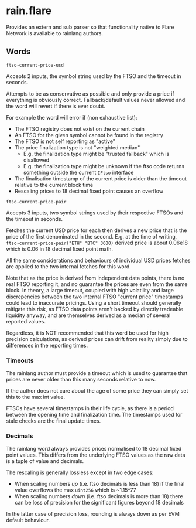 # rain.flare

Provides an extern and sub parser so that functionality native to Flare Network
is available to rainlang authors.

## Words

`ftso-current-price-usd`

Accepts 2 inputs, the symbol string used by the FTSO and the timeout in seconds.

Attempts to be as conservative as possible and only provide a price if everything
is obviously correct. Fallback/default values never allowed and the word will
revert if there is ever doubt.

For example the word will error if (non exhaustive list):

- The FTSO registry does not exist on the current chain
- An FTSO for the given symbol cannot be found in the registry
- The FTSO is not self reporting as "active"
- The price finalization type is not "weighted median"
  - E.g. the finalization type might be "trusted fallback" which is disallowed
  - E.g. the finalization type might be unknown if the ftso code returns
    something outside the current `IFtso` interface
- The finalisation timestamp of the current price is older than the timeout
  relative to the current block time
- Rescaling prices to 18 decimal fixed point causes an overflow

`ftso-current-price-pair`

Accepts 3 inputs, two symbol strings used by their respective FTSOs and the
timeout in seconds.

Fetches the current USD price for each then derives a new price that is the
price of the first denominated in the second. E.g. at the time of writing,
`ftso-current-price-pair("ETH" "BTC" 3600)` derived price is about 0.06e18 which
is 0.06 in 18 decimal fixed point math.

All the same considerations and behaviours of individual USD prices fetches are
applied to the two internal fetches for this word.

Note that as the price is derived from independent data points, there is no
real FTSO reporting it, and no guarantee the prices are even from the same block.
In theory, a large timeout, coupled with high volatility and large discrepencies
between the two internal FTSO "current price" timestamps could lead to inaccurate
pricings. Using a short timeout should generally mitigate this risk, as FTSO data
points aren't backed by directly tradeable liquidity anyway, and are themselves
derived as a median of several reported values.

Regardless, it is NOT recommended that this word be used for high precision
calculations, as derived prices can drift from reality simply due to differences
in the reporting times.

### Timeouts

The rainlang author must provide a timeout which is used to guarantee that prices
are never older than this many seconds relative to now.

If the author does not care about the age of some price they can simply set this
to the max int value.

FTSOs have several timestamps in their life cycle, as there is a period between
the opening time and finalization time. The timestamps used for stale checks are
the final update times.

### Decimals

The rainlang word always provides prices normalised to 18 decimal fixed point
values. This differs from the underlying FTSO values as the raw data is a tuple
of value and decimals.

The rescaling is generally lossless except in two edge cases:

- When scaling numbers _up_ (i.e. ftso decimals is less than 18) if the final
  value overflows the max `uint256` which is ~1.15^77
- When scaling numbers _down_ (i.e. ftso decimals is more than 18) there can be
  loss of precision for the significant figures beyond 18 decimals

In the latter case of precision loss, rounding is always down as per EVM default
behaviour.

